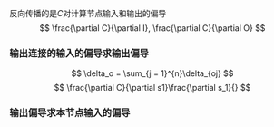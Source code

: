反向传播的是$C$对计算节点输入和输出的偏导
$$
\frac{\partial C}{\partial I}, \frac{\partial C}{\partial O}
$$

### 输出连接的输入的偏导求输出偏导
$$
\delta_o = \sum_{j = 1}^{n}\delta_{oj}
$$
$$
\frac{\partial C}{\partial s1}\frac{\partial s_1}{}
$$
### 输出偏导求本节点输入的偏导
